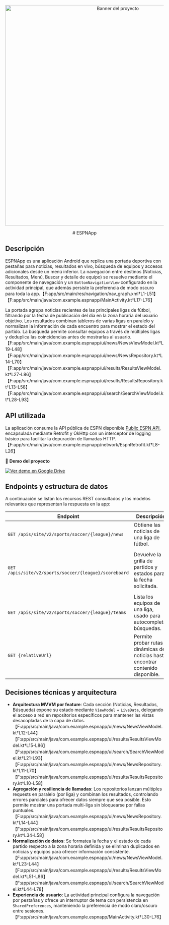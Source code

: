 <p align="center">
  <img src="ESPNApp/bannerESPN.svg" alt="Banner del proyecto" width="700">
</p>

<p align="center">
# ESPNApp
</p>


## Descripción
ESPNApp es una aplicación Android que replica una portada deportiva con pestañas para noticias, resultados en vivo, búsqueda de equipos y accesos adicionales desde un menú inferior. La navegación entre destinos (Noticias, Resultados, Menú, Buscar y detalle de equipo) se resuelve mediante el componente de navegación y un `BottomNavigationView` configurado en la actividad principal, que además persiste la preferencia de modo oscuro para toda la app.【F:app/src/main/res/navigation/nav_graph.xml†L1-L51】【F:app/src/main/java/com.example.espnapp/MainActivity.kt†L17-L76】

La portada agrupa noticias recientes de las principales ligas de fútbol, filtrando por la fecha de publicación del día en la zona horaria del usuario objetivo. Los resultados combinan tableros de varias ligas en paralelo y normalizan la información de cada encuentro para mostrar el estado del partido. La búsqueda permite consultar equipos a través de múltiples ligas y deduplica las coincidencias antes de mostrarlas al usuario.【F:app/src/main/java/com.example.espnapp/ui/news/NewsViewModel.kt†L19-L48】【F:app/src/main/java/com.example.espnapp/ui/news/NewsRepository.kt†L14-L70】【F:app/src/main/java/com.example.espnapp/ui/results/ResultsViewModel.kt†L27-L86】【F:app/src/main/java/com.example.espnapp/ui/results/ResultsRepository.kt†L13-L58】【F:app/src/main/java/com.example.espnapp/ui/search/SearchViewModel.kt†L28-L93】

## API utilizada
La aplicación consume la API pública de ESPN disponible [Public ESPN API](https://github.com/pseudo-r/Public-ESPN-API), encapsulada mediante Retrofit y OkHttp con un interceptor de logging básico para facilitar la depuración de llamadas HTTP.【F:app/src/main/java/com.example.espnapp/network/EspnRetrofit.kt†L8-L26】


🎥 **Demo del proyecto**

[![Ver demo en Google Drive](https://img.shields.io/badge/▶️%20Ver%20demo%20en%20Drive-blue?style=for-the-badge)](https://drive.google.com/file/d/12_y9BrjtjYTzqzlKC7XPQmcwcKqvHtIU/view?usp=sharing)

## Endpoints y estructura de datos
A continuación se listan los recursos REST consultados y los modelos relevantes que representan la respuesta en la app:

| Endpoint | Descripción | Parámetros | Modelo clave |
| --- | --- | --- | --- |
| `GET /apis/site/v2/sports/soccer/{league}/news` | Obtiene las noticias de una liga de fútbol. | `league` (código de liga, p. ej. `eng.1`). | `NewsResponse` → `Article` (titular, descripción, fecha ISO, enlaces e imágenes).【F:app/src/main/java/com.example.espnapp/network/EspnApiService.kt†L14-L15】【F:app/src/main/java/com.example.espnapp/model/NewsModels.kt†L6-L32】 |
| `GET /apis/site/v2/sports/soccer/{league}/scoreboard` | Devuelve la grilla de partidos y estados para la fecha solicitada. | `league`, `dates` (formato `yyyyMMdd` en UTC). | `ScoreboardResponse` → `Event` → `Competition` → `Competitor` y `Team` (nombres, marcadores, logos y estado del encuentro).【F:app/src/main/java/com.example.espnapp/network/EspnApiService.kt†L19-L24】【F:app/src/main/java/com.example.espnapp/model/espn/ScoreboardModels.kt†L6-L53】 |
| `GET /apis/site/v2/sports/soccer/{league}/teams` | Lista los equipos de una liga, usado para autocompletar búsquedas. | `league`. | `TeamsResponse` → `SportX` → `LeagueX` → `TeamX` → `Team` (nombre corto, largo y siglas).【F:app/src/main/java/com.example.espnapp/network/EspnApiService.kt†L26-L28】【F:app/src/main/java/com.example.espnapp/network/EspnApiService.kt†L35-L40】 |
| `GET {relativeUrl}` | Permite probar rutas dinámicas de noticias hasta encontrar contenido disponible. | URL relativa dentro del dominio ESPN. | Reutiliza `NewsResponse`.【F:app/src/main/java/com.example.espnapp/network/EspnApiService.kt†L30-L32】 |

## Decisiones técnicas y arquitectura
- **Arquitectura MVVM por feature**: Cada sección (Noticias, Resultados, Búsqueda) expone su estado mediante `ViewModel` + `LiveData`, delegando el acceso a red en repositorios específicos para mantener las vistas desacopladas de la capa de datos.【F:app/src/main/java/com.example.espnapp/ui/news/NewsViewModel.kt†L12-L44】【F:app/src/main/java/com.example.espnapp/ui/results/ResultsViewModel.kt†L15-L86】【F:app/src/main/java/com.example.espnapp/ui/search/SearchViewModel.kt†L21-L93】【F:app/src/main/java/com.example.espnapp/ui/news/NewsRepository.kt†L11-L70】【F:app/src/main/java/com.example.espnapp/ui/results/ResultsRepository.kt†L10-L58】
- **Agregación y resiliencia de llamadas**: Los repositorios lanzan múltiples requests en paralelo (por liga) y combinan los resultados, controlando errores parciales para ofrecer datos siempre que sea posible. Esto permite mostrar una portada multi-liga sin bloquearse por fallas puntuales.【F:app/src/main/java/com.example.espnapp/ui/news/NewsRepository.kt†L14-L44】【F:app/src/main/java/com.example.espnapp/ui/results/ResultsRepository.kt†L34-L58】
- **Normalización de datos**: Se formatea la fecha y el estado de cada partido respecto a la zona horaria definida y se eliminan duplicados en noticias y equipos para ofrecer información consistente.【F:app/src/main/java/com.example.espnapp/ui/news/NewsViewModel.kt†L23-L44】【F:app/src/main/java/com.example.espnapp/ui/results/ResultsViewModel.kt†L51-L86】【F:app/src/main/java/com.example.espnapp/ui/search/SearchViewModel.kt†L44-L78】
- **Experiencia de usuario**: La actividad principal configura la navegación por pestañas y ofrece un interruptor de tema con persistencia en `SharedPreferences`, manteniendo la preferencia de modo claro/oscuro entre sesiones.【F:app/src/main/java/com.example.espnapp/MainActivity.kt†L30-L76】
